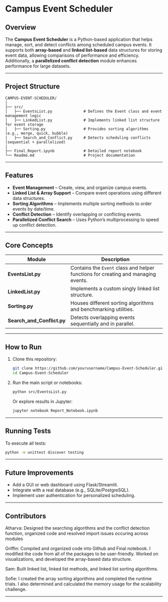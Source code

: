 # Campus Event Scheduler

## Overview
The **Campus Event Scheduler** is a Python-based application that helps manage, sort, and detect conflicts among scheduled campus events. It supports both **array-based** and **linked list-based** data structures for storing event data, allowing comparisons of performance and efficiency. Additionally, a **parallelized conflict detection** module enhances performance for large datasets.

---

## Project Structure

```
CAMPUS-EVENT-SCHEDULER/
│
├── src/
│   ├── EventsList.py              # Defines the Event class and event management logic
│   ├── LinkedList.py              # Implements linked list structure for event storage
│   ├── Sorting.py                 # Provides sorting algorithms (e.g., merge, quick, bubble)
│   ├── Search_and_Conflict.py     # Detects scheduling conflicts (sequential + parallelized)
│
├── Final_Report.ipynb             # Detailed report notebook
└── Readme.md                      # Project documentation
```

---

## Features

-  **Event Management** – Create, view, and organize campus events.
-  **Linked List & Array Support** – Compare event operations using different data structures.
-  **Sorting Algorithms** – Implements multiple sorting methods to order events by date/time.
-  **Conflict Detection** – Identify overlapping or conflicting events.
-  **Parallelized Conflict Search** – Uses Python’s multiprocessing to speed up conflict detection.

---

## Core Concepts

| Module | Description |
|--------|--------------|
| **EventsList.py** | Contains the `Event` class and helper functions for creating and managing events. |
| **LinkedList.py** | Implements a custom singly linked list structure. |
| **Sorting.py** | Houses different sorting algorithms and benchmarking utilities. |
| **Search_and_Conflict.py** | Detects overlapping events sequentially and in parallel. |

---

## How to Run

1. Clone this repository:
   ```bash
   git clone https://github.com/yourusername/Campus-Event-Scheduler.git
   cd Campus-Event-Scheduler
   ```

2. Run the main script or notebooks:
   ```bash
   python src/EventsList.py
   ```

   Or explore results in Jupyter:
   ```bash
   jupyter notebook Report_Notebook.ipynb
   ```

---

## Running Tests
To execute all tests:
```bash
python -m unittest discover testing
```

---

## Future Improvements
- Add a GUI or web dashboard using Flask/Streamlit.
- Integrate with a real database (e.g., SQLite/PostgreSQL).
- Implement user authentication for personalized scheduling.

---

## Contributors
Atharva: Designed the searching algorithms and the conflict detection function, organized code and resolved import issues occuring across modules 

Griffin: Compiled and organized code into Github and Final notebook. I modified the code from all of the packages to be user-friendly. Worked on visualizations, and developed the array-based data structure.

Sam: Built linked list, linked list methods, and linked list sorting algorithms.

Sofie: I created the array sorting algorithms and completed the runtime trials. I also determined and calculated the memory usage for the scalability challenge.

---

